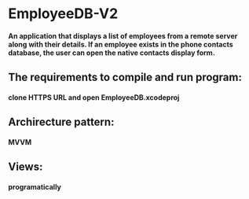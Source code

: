 # EmployeeDB-V2
#### An application that displays a list of employees from a remote server along with their details. If an employee exists in the phone contacts database, the user can open the native contacts display form.

## The requirements to compile and run program: 
#### clone HTTPS URL and open EmployeeDB.xcodeproj

## Archirecture pattern: 
#### MVVM

## Views: 
#### programatically
